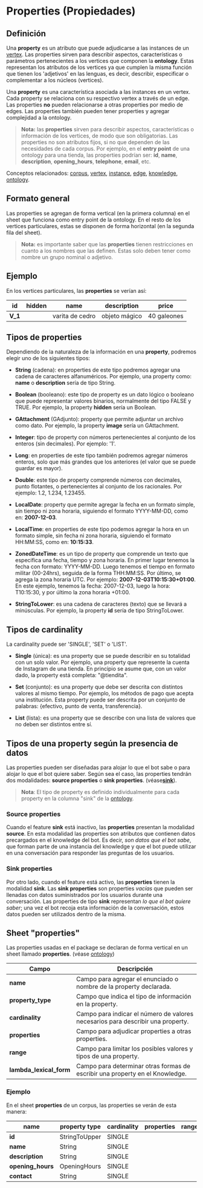 # Properties (Propiedades)

## Definición

Una **property** es un atributo que puede adjudicarse a las instances de un [vertex](vertices.md). Las properties sirven para describir aspectos, características o parámetros pertenecientes a los vertices que componen la **ontology**. Estas representan los atributos de los vertices ya que cumplen la misma función que tienen los 'adjetivos' en las lenguas, es decir, describir, especificar o complementar a los núcleos (vertices).

Una **property** es una característica asociada a las instances en un vertex. Cada property se relaciona con su respectivo vertex a través de un edge. Las properties **no** pueden relacionarse a otras properties por medio de edges. Las properties también pueden tener properties y agregar complejidad a la ontology.

> **Nota:** las **properties** sirven para describir aspectos, características o información de los vertices, de modo que son obligatorias. Las properties no son atributos fijos, si no que dependen de las necesidades de cada corpus. Por ejemplo, en el **entry point** de una ontology para una tienda, las properties podrían ser: **id**, **name**, **description**, **opening_hours**, **telephone**, **email**, etc.

Conceptos relacionados: [corpus](corpus.md), [vertex](vertices.md), [instance](instances.md), [edge](edges.md), [knowledge](ontology.md), [ontology](ontology.md).

## Formato general

Las properties se agregan de forma vertical (en la primera columna) en el sheet que funciona como entry point de la ontology. En el resto de los vertices particulares, estas se disponen de forma horizontal (en la segunda fila del sheet).

> **Nota:** es importante saber que las **properties** tienen restricciones en cuanto a los nombres que las definen. Estas solo deben tener como nombre un grupo nominal o adjetivo.

## Ejemplo

En los vertices particulares, las **properties** se verían así:

| id | hidden | name | description | price |
| ---- | ------ | ---- | ----------- | ----- |
| __V_1__ |     | varita de cedro | objeto mágico | 40 galeones

## Tipos de properties

Dependiendo de la naturaleza de la información en una **property**, podremos elegir uno de los siguientes tipos:

- **String** (cadena): en properties de este tipo podremos agregar una cadena de caracteres alfanuméricos. Por ejemplo, una property como: **name** o **description** sería de tipo String.

- **Boolean** (booleano): este tipo de property es un dato lógico o booleano que puede representar valores binarios, normalmente del tipo FALSE y TRUE. Por ejemplo, la property **hidden** sería un Boolean.

- **GAttachment** (GAdjunto): property que permite adjuntar un archivo como dato. Por ejemplo, la property **image** sería un GAttachment.

- **Integer**: tipo de property con números pertenecientes al conjunto de los enteros (sin decimales). Por ejemplo: '1'.

- **Long**: en properties de este tipo también podremos agregar números enteros, solo que más grandes que los anteriores (el valor que se puede guardar es mayor).

- **Double**: este tipo de property comprende números con decimales, punto flotantes, o pertenecientes al conjunto de los racionales. Por ejemplo: 1.2, 1.234, 1.23455.

- **LocalDate**: property que permite agregar la fecha en un formato simple, sin tiempo ni zona horaria, siguiendo el formato YYYY-MM-DD, como en: **2007-12-03**.

- **LocalTime**: en properties de este tipo podemos agregar la hora en un formato simple, sin fecha ni zona horaria, siguiendo el formato HH:MM:SS, como en: **10:15:33**.

- **ZonedDateTime**: es un tipo de property que comprende un texto que especifica una fecha, tiempo y zona horaria. En primer lugar tenemos la fecha con formato: YYYY-MM-DD. Luego tenemos el tiempo en formato militar (00-24hrs), seguida de la forma THH:MM:SS. Por último, se agrega la zona horaria UTC. Por ejemplo: **2007-12-03T10:15:30+01:00**. En este ejemplo, tenemos la fecha: 2007-12-03, luego la hora: T10:15:30, y por último la zona horaria +01:00.

- **StringToLower**: es una cadena de caracteres (texto) que se llevará a minúsculas. Por ejemplo, la property **id** sería de tipo StringToLower.

## Tipos de cardinality

La cardinality puede ser 'SINGLE', 'SET' o 'LIST'.

- **Single** (única): es una property que se puede describir en su totalidad con un solo valor. Por ejemplo, una property que represente la cuenta de Instagram de una tienda. En principio se asume que, con un valor dado, la property está completa: "@tiendita".

- **Set** (conjunto): es una property que debe ser descrita con distintos valores al mismo tiempo. Por ejemplo, los métodos de pago que acepta una institución. Esta property puede ser descrita por un conjunto de palabras: {efectivo, punto de venta, transferencia}.

- **List** (lista): es una property que se describe con una lista de valores que no deben ser distintos entre sí.

## Tipos de una property según la presencia de datos

Las properties pueden ser diseñadas para alojar lo que el bot sabe o para alojar lo que el bot quiere saber. Según sea el caso, las properties tendrán dos modalidades: **source properties** o **sink properties**. (véase[**sink**](sink.md)). 

> **Nota**: El tipo de property es definido individualmente para cada property en la columna "sink" de la [ontology](ontology.md).

### Source properties

Cuando el feature **sink** está inactivo, las **properties** presentan la modalidad **source**. En esta modalidad las properties son atributos que contienen datos precargados en el knowledge del bot. Es decir, _son datos que el bot sabe_, que forman parte de una instancia del knowledge y que el bot puede utilizar en una conversación para responder las preguntas de los usuarios.

### Sink properties

Por otro lado, cuando el feature está activo, las **properties** tienen la modalidad **sink**. Las **sink properties** son properties _vacías_ que pueden ser llenadas con datos suministrados por los usuarios durante una conversación. Las properties de tipo **sink** representan _lo que el bot quiere saber_; una vez el bot recoja esta información de la conversación, estos datos pueden ser utilizados dentro de la misma.

## Sheet "properties"

Las properties usadas en el package se declaran de forma vertical en un sheet llamado **properties**. (véase [ontology](ontology.md))

|     Campo     |  Descripción  |
| ------------- | ------------- |
| __name__          | Campo para agregar el enunciado o nombre de la property declarada. |
| __property_type__ | Campo que indica el tipo de información en la property. |
| __cardinality__   | Campo para indicar el número de valores necesarios para describir una property. |
| __properties__    | Campo para adjudicar properties a otras properties. |
| __range__         | Campo para limitar los posibles valores y tipos de una property. |
| __lambda_lexical_form__ | Campo para determinar otras formas de escribir una property en el Knowledge. |

### Ejemplo

En el sheet **properties** de un corpus, las properties se verán de esta manera:

| name | property type | cardinality | properties | range | lambda_lexical_form |
| ---- | ------------- | ----------- | ---------- | ----- | ------------------- |
| __id__ | StringToUpper | SINGLE |  |  |  |
| __name__ | String | SINGLE |  |  |  |
| __description__ | String | SINGLE |  |  |  |
| __opening_hours__ | OpeningHours | SINGLE |  |  |  |
| __contact__ | String | SINGLE |  |  |  |

